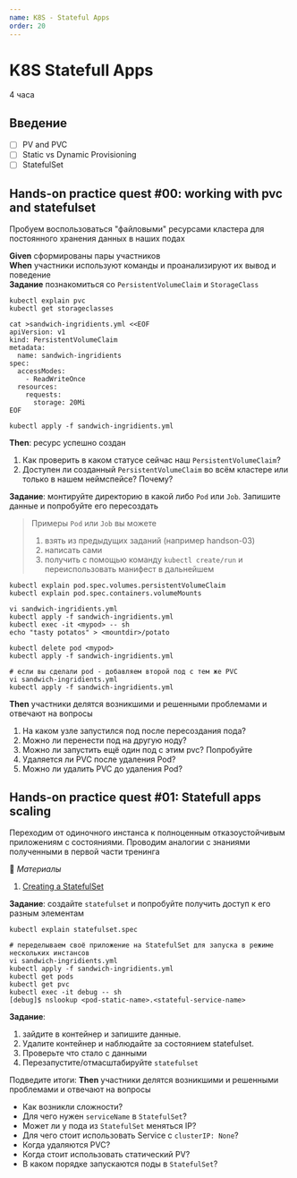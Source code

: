```yaml
---
name: K8S - Stateful Apps
order: 20
---
```


K8S Statefull Apps
==================
4 часа

Введение
--------------

- [ ] PV and PVC
- [ ] Static vs Dynamic Provisioning
- [ ] StatefulSet

Hands-on practice quest #00: working with pvc and statefulset
-------------------------------------------------------------
Пробуем воспользоваться "файловыми" ресурсами кластера для постоянного хранения данных в наших подах

**Given** сформированы пары участников  
**When** участники используют команды и проанализируют их вывод и поведение  
**Задание** познакомиться со `PersistentVolumeClaim` и `StorageClass`

```shell script
kubectl explain pvc
kubectl get storageclasses

cat >sandwich-ingridients.yml <<EOF
apiVersion: v1
kind: PersistentVolumeClaim
metadata:
  name: sandwich-ingridients
spec:
  accessModes:
    - ReadWriteOnce
  resources:
    requests:
      storage: 20Mi
EOF
```

`kubectl apply -f sandwich-ingridients.yml`

**Then**: ресурс успешно создан
1. Как проверить в каком статусе сейчас наш `PersistentVolumeClaim`?
1. Доступен ли созданный `PersistentVolumeClaim` во всём кластере или только в нашем неймспейсе? Почему?


**Задание**: монтируйте директорию в какой либо `Pod` или `Job`. Запишите данные и попробуйте его пересоздать

> Примеры `Pod` или `Job` вы можете
> 1. взять из предыдущих заданий (например handson-03)
> 2. написать сами
> 3. получить с помощью команду `kubectl create/run` и переиспользовать манифест в дальнейшем

```shell
kubectl explain pod.spec.volumes.persistentVolumeClaim
kubectl explain pod.spec.containers.volumeMounts

vi sandwich-ingridients.yml
kubectl apply -f sandwich-ingridients.yml
kubectl exec -it <mypod> -- sh
echo "tasty potatos" > <mountdir>/potato

kubectl delete pod <mypod>
kubectl apply -f sandwich-ingridients.yml

# если вы сделали pod - добавляем второй под с тем же PVC
vi sandwich-ingridients.yml 
kubectl apply -f sandwich-ingridients.yml
```

**Then** участники делятся возникшими и решенными проблемами и отвечают на вопросы
1. На каком узле запустился под после пересоздания пода?
1. Можно ли перенести под на другую ноду?
1. Можно ли запустить ещё один под с этим pvc? Попробуйте
1. Удаляется ли PVC после удаления Pod?
1. Можно ли удалить PVC до удаления Pod?

Hands-on practice quest #01: Statefull apps scaling
---------------------------------------------------
Переходим от одиночного инстанса к полноценным отказоустойчивым приложениям с состояниями.
Проводим аналогии с знаниями полученными в первой части тренинга

:shopping_cart: *Материалы*
1. [Creating a StatefulSet](https://kubernetes.io/docs/tutorials/stateful-application/basic-stateful-set/#creating-a-statefulset)

**Задание**: создайте `statefulset` и попробуйте получить доступ к его разным элементам

```shell
kubectl explain statefulset.spec

# переделываем своё приложение на StatefulSet для запуска в режиме нескольких инстансов
vi sandwich-ingridients.yml
kubectl apply -f sandwich-ingridients.yml
kubectl get pods
kubectl get pvc
kubectl exec -it debug -- sh
[debug]$ nslookup <pod-static-name>.<stateful-service-name>
```

**Задание**:
1. зайдите в контейнер и запишите данные.
1. Удалите контейнер и наблюдайте за состоянием statefulset.
1. Проверьте что стало с данными
1. Перезапустите/отмасштабируйте `statefulset`

Подведите итоги:
**Then** участники делятся возникшими и решенными проблемами и отвечают на вопросы
- Как возникли сложности?
- Для чего нужен `serviceName` в `StatefulSet`?
- Может ли у пода из `StatefulSet` меняться IP?
- Для чего стоит использовать Service с `clusterIP: None`?
- Когда удаляются PVC?
- Когда стоит использовать статический PV?
- В каком порядке запускаются поды в `StatefulSet`?